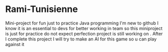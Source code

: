 # Rami-Tunisienne
Mini-project for fun just to practice Java programming
I'm new to github I know it is an essential to devs for better working in team so this miniproject is just for practice
do not expect perfection project is still working on .
After I complete this project I will try to make an AI for this game so u can play against it 
